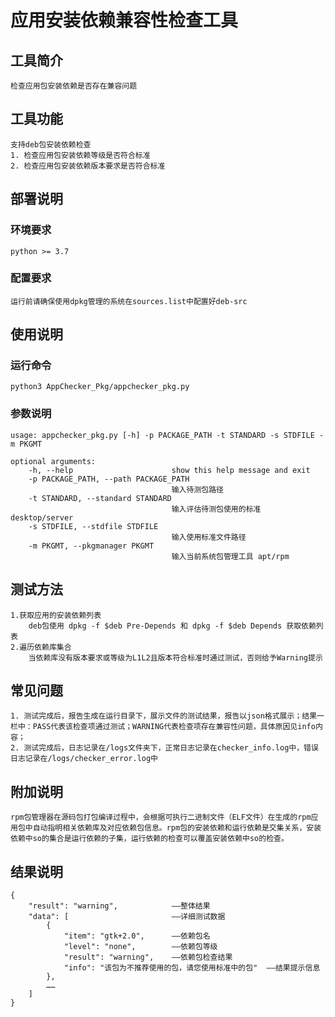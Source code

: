 # 应用安装依赖兼容性检查工具

## 工具简介  

    检查应用包安装依赖是否存在兼容问题

## 工具功能
    
    支持deb包安装依赖检查
    1. 检查应用包安装依赖等级是否符合标准
    2. 检查应用包安装依赖版本要求是否符合标准


## 部署说明
### 环境要求

    python >= 3.7

### 配置要求

    运行前请确保使用dpkg管理的系统在sources.list中配置好deb-src

## 使用说明
### 运行命令

    python3 AppChecker_Pkg/appchecker_pkg.py

### 参数说明

    usage: appchecker_pkg.py [-h] -p PACKAGE_PATH -t STANDARD -s STDFILE -m PKGMT

    optional arguments:
        -h, --help                      show this help message and exit
        -p PACKAGE_PATH, --path PACKAGE_PATH
                                        输入待测包路径
        -t STANDARD, --standard STANDARD
                                        输入评估待测包使用的标准 desktop/server
        -s STDFILE, --stdfile STDFILE
                                        输入使用标准文件路径
        -m PKGMT, --pkgmanager PKGMT
                                        输入当前系统包管理工具 apt/rpm


## 测试方法

    1.获取应用的安装依赖列表
        deb包使用 dpkg -f $deb Pre-Depends 和 dpkg -f $deb Depends 获取依赖列表
    2.遍历依赖库集合
        当依赖库没有版本要求或等级为L1L2且版本符合标准时通过测试，否则给予Warning提示 


## 常见问题

    1. 测试完成后，报告生成在运行目录下，展示文件的测试结果，报告以json格式展示；结果一栏中：PASS代表该检查项通过测试；WARNING代表检查项存在兼容性问题，具体原因见info内容；
    2. 测试完成后，日志记录在/logs文件夹下，正常日志记录在checker_info.log中，错误日志记录在/logs/checker_error.log中

## 附加说明
    rpm包管理器在源码包打包编译过程中，会根据可执行二进制文件（ELF文件）在生成的rpm应用包中自动指明相关依赖库及对应依赖包信息。rpm包的安装依赖和运行依赖是交集关系，安装依赖中so的集合是运行依赖的子集，运行依赖的检查可以覆盖安装依赖中so的检查。

## 结果说明
    {
        "result": "warning",            ——整体结果
        "data": [                       ——详细测试数据
            {
                "item": "gtk+2.0",      ——依赖包名
                "level": "none",        ——依赖包等级
                "result": "warning",    ——依赖包检查结果
                "info": "该包为不推荐使用的包，请您使用标准中的包"  ——结果提示信息
            },
            ……
        ]
    }